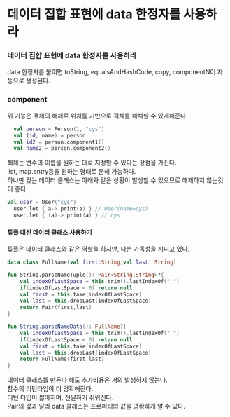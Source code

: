 # 데이터 집합 표현에 data 한정자를 사용하라

### 데이터 집합 표현에 data 한정자를 사용하라

data 한정자를 붙이면 toString, equalsAndHashCode, copy, componentN이 자동으로 생성된다.

### component

위 기능은 객체의 해체로 위치를 기반으로 객체를 해체할 수 있게해준다.

```kotlin
  val person = Person(1, "cys")
  val (id, name) = person
  val id2 = person.component1()
  val name2 = person.component2()
```

해체는 변수의 이름을 원하는 대로 지정할 수 있다는 장점을 가진다.\
list, map.entry등을 원하는 형태로 분해 가능하다.\
하나만 갖는 데이터 클래스는 아래와 같은 상황이 발생할 수 있으므로 해제하지 않는것이 좋다

```kotlin
val user = User("cys")
  user.let { a-> print(a) } // User(name=cys)
  user.let { (a)-> print(a) } // cys
```

#### 튜플 대신 데이터 클래스 사용하기

튜플은 데이터 클래스와 같은 역할을 하지만, 나쁜 가독성을 지니고 있다.

```kotlin
data class FullName(val first:String,val last: String)

fun String.parseNameTuple(): Pair<String,String>?{
    val indexOfLastSpace = this.trim().lastIndexOf(" ")
    if(indexOfLastSpace < 0) return null
    val first = this.take(indexOfLastSpace)
    val last = this.dropLast(indexOfLastSpace)
    return Pair(first,last)
}

fun String.parseNameData(): FullName?{
    val indexOfLastSpace = this.trim().lastIndexOf(" ")
    if(indexOfLastSpace < 0) return null
    val first = this.take(indexOfLastSpace)
    val last = this.dropLast(indexOfLastSpace)
    return FullName(first,last)
}
```

데이터 클래스를 만든다 해도 추가비용은 거의 발생하지 않는다.\
함수의 리턴타입이 더 명확해진다.\
리턴 타입이 짧아지며, 전달하기 쉬워진다.\
Pair의 값과 달리 data 클래스는 프로퍼티의 값을 명확하게 알 수 있다.

